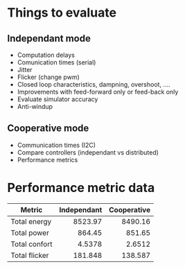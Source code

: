 # Things to evaluate

## Independant mode
+ Computation delays
+ Comunication times (serial)
+ Jitter
+ Flicker (change pwm)
+ Closed loop characteristics, dampning, overshoot, ....
+ Improvements with feed-forward only or feed-back only
+ Evaluate simulator accuracy
+ Anti-windup

## Cooperative mode
+ Communication times (I2C)
+ Compare controllers (independant vs distributed)
+ Performance metrics




# Performance metric data

| Metric          | Independant   | Cooperative |
| --------------- | -------------:| -----------:|
| Total energy    | 8523.97       | 8490.16     |
| Total power     | 864.45        | 851.65      |
| Total confort   | 4.5378        | 2.6512      |
| Total flicker   | 181.848       | 138.587     |

